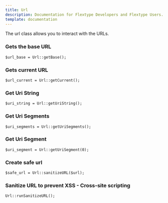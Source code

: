 ```yaml
---
title: Url
description: Documentation for Flextype Developers and Flextype Users.
template: documentation
---
```


The url class allows you to interact with the URLs.  

### Gets the base URL
```
$url_base = Url::getBase();
```

### Gets current URL
```
$url_current = Url::getCurrent();
```

### Get Uri String
```
$uri_string = Url::getUriString();
```

### Get Uri Segments
```
$uri_segments = Url::getUriSegments();
```

### Get Uri Segment
```
$uri_segment = Url::getUriSegment(0);
```

### Create safe url
```
$safe_url = Url::sanitizeURL($url);
```

### Sanitize URL to prevent XSS - Cross-site scripting
```
Url::runSanitizeURL();
```

